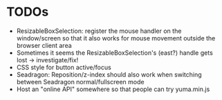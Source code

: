 # TODOs

* ResizableBoxSelection: register the mouse handler on the window/screen so that it also
  works for mouse movement outside the browser client area
* Sometimes it seems the ResizableBoxSelection's (east?) handle
  gets lost -> investigate/fix!
* CSS style for button active/focus
* Seadragon: Reposition/z-index should also work when switching between 
  Seadragon normal/fullscreen mode
* Host an "online API" somewhere so that people can try yuma.min.js
